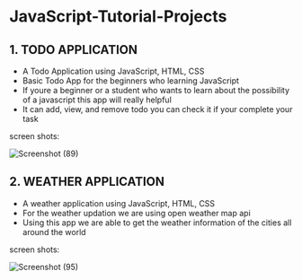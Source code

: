 # JavaScript-Tutorial-Projects

## 1. TODO APPLICATION
   - A Todo Application using JavaScript, HTML, CSS
   - Basic Todo App for the beginners who learning JavaScript
   - If youre a beginner or a student who wants to learn about the possibility of a javascript this app will really helpful
   - It can add, view, and remove todo you can check it if your complete your task

screen shots:

![Screenshot (89)](https://github.com/arun-arunisto/JavaScript-Tutorial-Projects/assets/86800553/c8481e35-f269-469d-ba7c-3f27097b74ef)

## 2. WEATHER APPLICATION
- A weather application using JavaScript, HTML, CSS
- For the weather updation we are using open weather map api
- Using this app we are able to get the weather information of the cities all around the world

screen shots:

![Screenshot (95)](https://github.com/arun-arunisto/JavaScript-Tutorial-Projects/assets/86800553/4e4e2ba0-0cdc-4996-9c3d-f95c6c5aa567)



